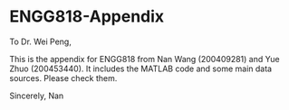 # ENGG818-Appendix
To Dr. Wei Peng,

This is the appendix for ENGG818 from Nan Wang (200409281) and Yue Zhuo (200453440). 
It includes the MATLAB code and some main data sources.
Please check them.

Sincerely,
Nan
